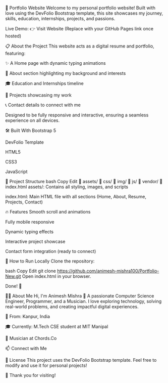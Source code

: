 🌟 Portfolio Website
Welcome to my personal portfolio website!
Built with love using the DevFolio Bootstrap template, this site showcases my journey, skills, education, internships, projects, and passions.

Live Demo: 👉 Visit Website (Replace with your GitHub Pages link once hosted)

📋 About the Project
This website acts as a digital resume and portfolio, featuring:

✨ A Home page with dynamic typing animations

📖 About section highlighting my background and interests

🎓 Education and Internships timeline

🚀 Projects showcasing my work

📞 Contact details to connect with me

Designed to be fully responsive and interactive, ensuring a seamless experience on all devices.

🛠️ Built With
Bootstrap 5

DevFolio Template

HTML5

CSS3

JavaScript

📂 Project Structure
bash
Copy
Edit
📁 assets/
    📁 css/
    📁 img/
    📁 js/
    📁 vendor/
📄 index.html
assets/: Contains all styling, images, and scripts

index.html: Main HTML file with all sections (Home, About, Resume, Projects, Contact)

🔥 Features
Smooth scroll and animations

Fully mobile responsive

Dynamic typing effects

Interactive project showcase

Contact form integration (ready to connect)

🚀 How to Run Locally
Clone the repository:

bash
Copy
Edit
git clone https://github.com/animesh-mishra100/Portfolio-New.git
Open index.html in your browser.

Done! 🎉

🙋‍♂️ About Me
Hi, I'm Animesh Mishra 👋
A passionate Computer Science Engineer, Programmer, and a Musician.
I love exploring technology, solving real-world problems, and creating impactful digital experiences.

📍 From: Kanpur, India

🎓 Currently: M.Tech CSE student at MIT Manipal

🎸 Musician at Chords.Co

📫 Connect with Me

📝 License
This project uses the DevFolio Bootstrap template.
Feel free to modify and use it for personal projects!

🎯 Thank you for visiting!
